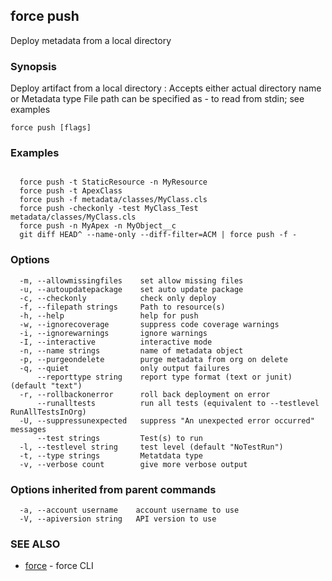 ## force push

Deploy metadata from a local directory

### Synopsis


Deploy artifact from a local directory
<metadata>: Accepts either actual directory name or Metadata type
File path can be specified as - to read from stdin; see examples


```
force push [flags]
```

### Examples

```

  force push -t StaticResource -n MyResource
  force push -t ApexClass
  force push -f metadata/classes/MyClass.cls
  force push -checkonly -test MyClass_Test metadata/classes/MyClass.cls
  force push -n MyApex -n MyObject__c
  git diff HEAD^ --name-only --diff-filter=ACM | force push -f -

```

### Options

```
  -m, --allowmissingfiles    set allow missing files
  -u, --autoupdatepackage    set auto update package
  -c, --checkonly            check only deploy
  -f, --filepath strings     Path to resource(s)
  -h, --help                 help for push
  -w, --ignorecoverage       suppress code coverage warnings
  -i, --ignorewarnings       ignore warnings
  -I, --interactive          interactive mode
  -n, --name strings         name of metadata object
  -p, --purgeondelete        purge metadata from org on delete
  -q, --quiet                only output failures
      --reporttype string    report type format (text or junit) (default "text")
  -r, --rollbackonerror      roll back deployment on error
      --runalltests          run all tests (equivalent to --testlevel RunAllTestsInOrg)
  -U, --suppressunexpected   suppress "An unexpected error occurred" messages
      --test strings         Test(s) to run
  -l, --testlevel string     test level (default "NoTestRun")
  -t, --type strings         Metatdata type
  -v, --verbose count        give more verbose output
```

### Options inherited from parent commands

```
  -a, --account username    account username to use
  -V, --apiversion string   API version to use
```

### SEE ALSO

* [force](force.md)	 - force CLI

